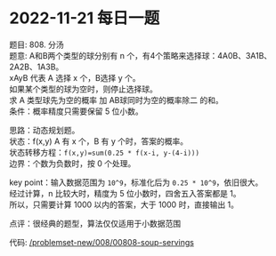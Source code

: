 # 2022-11-21 每日一题


题目: 808. 分汤  
题意: A和B两个类型的球分别有 n 个，有4个策略来选择球：4A0B、3A1B、2A2B、1A3B。  
xAyB 代表 A 选择 x 个，B选择 y 个。  
如果某个类型的球为空时，则停止选择球。  
求 A 类型球先为空的概率 加 AB球同时为空的概率除二 的和。  
条件：概率精度只需要保留 5 位小数。  


思路：动态规划题。  
状态：f(x,y)  A 有 x 个，B 有 y 个时，答案的概率。  
状态转移方程：`f(x,y)=sum(0.25 * f(x-i, y-(4-i)))`  
边界：个数为负数时，按 0 个处理。  


key point：输入数据范围为 `10^9`，标准化后为 `0.25 * 10^9`，依旧很大。  
经过计算，n 比较大时，精度为 5 位小数时，四舍五入答案都是 1。  
所以，只需要计算 1000 以内的答案，大于 1000 时，直接输出 1。  


点评：很经典的题型，算法仅仅适用于小数据范围  


代码: [/problemset-new/008/00808-soup-servings](/problemset-new/008/00808-soup-servings)  
